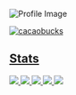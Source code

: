 ![Profile Image](https://github.com/cacaobucks/cacaobucks/blob/main/githubPFhead.png?raw=true)


<p align="left">
  <a href="https://github.com/cacaobucks/cacaobucks/">
    <img src="https://komarev.com/ghpvc/?username=cacaobucks" alt="cacaobucks" />
</p>

## Stats
![](http://github-profile-summary-cards.vercel.app/api/cards/profile-details?username=cacaobucks&theme=synthwave)
![](http://github-profile-summary-cards.vercel.app/api/cards/repos-per-language?username=cacaobucks&theme=synthwave)
![](http://github-profile-summary-cards.vercel.app/api/cards/most-commit-language?username=cacaobucks&theme=synthwave)
![](http://github-profile-summary-cards.vercel.app/api/cards/stats?username=cacaobucks&theme=synthwave)
![](http://github-profile-summary-cards.vercel.app/api/cards/productive-time?username=cacaobucks&theme=synthwave&utcOffset=8)


